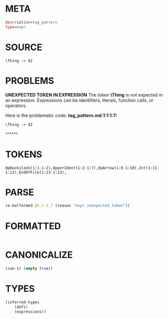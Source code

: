 # META
~~~ini
description=tag_pattern
type=expr
~~~
# SOURCE
~~~roc
\Thing -> 42
~~~
# PROBLEMS
**UNEXPECTED TOKEN IN EXPRESSION**
The token **\Thing** is not expected in an expression.
Expressions can be identifiers, literals, function calls, or operators.

Here is the problematic code:
**tag_pattern.md:1:1:1:7:**
```roc
\Thing -> 42
```
^^^^^^


# TOKENS
~~~zig
OpBackslash(1:1-1:2),UpperIdent(1:2-1:7),OpArrow(1:8-1:10),Int(1:11-1:13),EndOfFile(1:13-1:13),
~~~
# PARSE
~~~clojure
(e-malformed @1.1-1.7 (reason "expr_unexpected_token"))
~~~
# FORMATTED
~~~roc

~~~
# CANONICALIZE
~~~clojure
(can-ir (empty true))
~~~
# TYPES
~~~clojure
(inferred-types
	(defs)
	(expressions))
~~~
